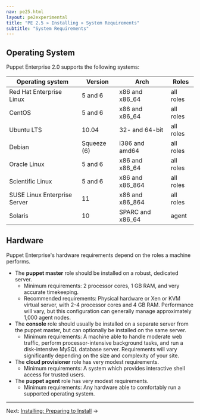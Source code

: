 ```yaml
---
nav: pe25.html
layout: pe2experimental
title: "PE 2.5 » Installing » System Requirements"
subtitle: "System Requirements"
---
```


Operating System
-----

Puppet Enterprise 2.0 supports the following systems:

|       Operating system       |  Version    |       Arch        |   Roles   |
|------------------------------|-------------|-------------------|-----------|
| Red Hat Enterprise Linux     | 5 and 6     | x86 and x86\_64   | all roles |
| CentOS                       | 5 and 6     | x86 and x86\_64   | all roles |
| Ubuntu LTS                   | 10.04       | 32- and 64-bit    | all roles |
| Debian                       | Squeeze (6) | i386 and amd64    | all roles |
| Oracle Linux                 | 5 and 6     | x86 and x86\_64   | all roles |
| Scientific Linux             | 5 and 6     | x86 and x86\_864  | all roles |
| SUSE Linux Enterprise Server | 11          | x86 and x86\_864  | all roles |
| Solaris                      | 10          | SPARC and x86\_64 | agent     |

Hardware
-----

Puppet Enterprise's hardware requirements depend on the roles a machine performs. 

* The **puppet master** role should be installed on a robust, dedicated server.
    * Minimum requirements: 2 processor cores, 1 GB RAM, and very accurate timekeeping.
    * Recommended requirements: Physical hardware or Xen or KVM virtual server, with 2-4 processor cores and 4 GB RAM. Performance will vary, but this configuration can generally manage approximately 1,000 agent nodes. 
* The **console** role should usually be installed on a separate server from the puppet master, but can optionally be installed on the same server.
    * Minimum requirements: A machine able to handle moderate web traffic, perform processor-intensive background tasks, and run a disk-intensive MySQL database server. Requirements will vary significantly depending on the size and complexity of your site.
* The **cloud provisioner** role has very modest requirements.
    * Minimum requirements: A system which provides interactive shell access for trusted users.
* The **puppet agent** role has very modest requirements.
    * Minimum requirements: Any hardware able to comfortably run a supported operating system.

* * *

Next: [Installing: Preparing to Install](./install_preparing.html) &rarr;
